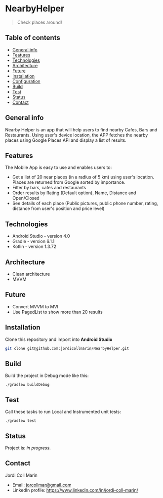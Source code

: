 # NearbyHelper
> Check places around!

## Table of contents
* [General info](#general-info)
* [Features](#features)
* [Technologies](#technologies)
* [Architecture](#architecture)
* [Future](#future)
* [Installation](#installation)
* [Configuration](#configuration)
* [Build](#build)
* [Test](#test)
* [Status](#status)
* [Contact](#contact)

## General info
Nearby Helper is an app that will help users to find nearby Cafes, Bars and Restaurants. Using user's device location, the APP fetches the nearby places using Google Places API and display a list of results.

## Features
The Mobile App is easy to use and enables users to:
* Get a list of 20 near places (in a radius of 5 km) using user's location. Places are returned from Google sorted by importance.
* Filter by bars, cafes and restaurants
* Order results by Rating (Default option), Name, Distance and Open/Closed
* See details of each place (Public pictures, public phone number, rating, distance from user's position and price level)

## Technologies
* Android Studio - version 4.0
* Gradle - version 6.1.1
* Kotlin - version 1.3.72

## Architecture
* Clean architecture
* MVVM

## Future
* Convert MVVM to MVI
* Use PagedList to show more than 20 results

## Installation
Clone this repository and import into **Android Studio**
```bash
git clone git@github.com:jordicollmarin/NearbyHelper.git
```

## Build
Build the project in Debug mode like this:

`./gradlew buildDebug`

## Test
Call these tasks to run Local and Instrumented unit tests:

`./gradlew test`

## Status
Project is: _in progress_.

## Contact
Jordi Coll Marin
* Email: jorcollmar@gmail.com
* LinkedIn profile: https://www.linkedin.com/in/jordi-coll-marin/
